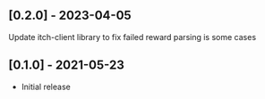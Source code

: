 ## [0.2.0] - 2023-04-05

Update itch-client library to fix failed reward parsing is some cases

## [0.1.0] - 2021-05-23

- Initial release
